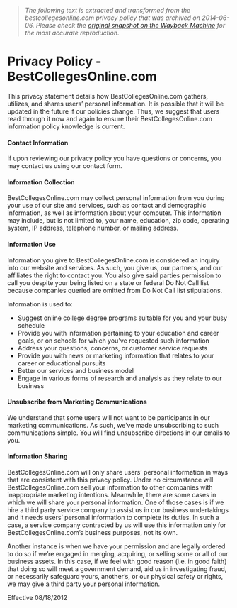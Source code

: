 > *The following text is extracted and transformed from the bestcollegesonline.com privacy policy that was archived on 2014-06-06. Please check the [original snapshot on the Wayback Machine](https://web.archive.org/web/20140606055716id_/http%3A//www.bestcollegesonline.com/privacy-policy) for the most accurate reproduction.*

# Privacy Policy - BestCollegesOnline.com

This privacy statement details how BestCollegesOnline.com gathers, utilizes, and shares users’ personal information. It is possible that it will be updated in the future if our policies change. Thus, we suggest that users read through it now and again to ensure their BestCollegesOnline.com information policy knowledge is current.

#### Contact Information 

If upon reviewing our privacy policy you have questions or concerns, you may contact us using our contact form. 

#### Information Collection

BestCollegesOnline.com may collect personal information from you during your use of our site and services, such as contact and demographic information, as well as information about your computer. This information may include, but is not limited to, your name, education, zip code, operating system, IP address, telephone number, or mailing address. 

#### Information Use

Information you give to BestCollegesOnline.com is considered an inquiry into our website and services. As such, you give us, our partners, and our affiliates the right to contact you. You also give said parties permission to call you despite your being listed on a state or federal Do Not Call list because companies queried are omitted from Do Not Call list stipulations.

Information is used to: 

  * Suggest online college degree programs suitable for you and your busy schedule
  * Provide you with information pertaining to your education and career goals, or on schools for which you’ve requested such information
  * Address your questions, concerns, or customer service requests 
  * Provide you with news or marketing information that relates to your career or educational pursuits 
  * Better our services and business model
  * Engage in various forms of research and analysis as they relate to our business



#### Unsubscribe from Marketing Communications 

We understand that some users will not want to be participants in our marketing communications. As such, we’ve made unsubscribing to such communications simple. You will find unsubscribe directions in our emails to you.

#### Information Sharing 

BestCollegesOnline.com will only share users’ personal information in ways that are consistent with this privacy policy. Under no circumstance will BestCollegesOnline.com sell your information to other companies with inappropriate marketing intentions. Meanwhile, there are some cases in which we will share your personal information. One of those cases is if we hire a third party service company to assist us in our business undertakings and it needs users’ personal information to complete its duties. In such a case, a service company contracted by us will use this information only for BestCollegesOnline.com’s business purposes, not its own.

Another instance is when we have your permission and are legally ordered to do so if we’re engaged in merging, acquiring, or selling some or all of our business assets. In this case, if we feel with good reason (i.e. in good faith) that doing so will meet a government demand, aid us in investigating fraud, or necessarily safeguard yours, another’s, or our physical safety or rights, we may give a third party your personal information.

Effective 08/18/2012 

